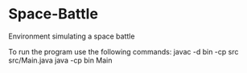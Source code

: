 # Space-Battle
Environment simulating a space battle

To run the program use the following commands: 
javac -d bin -cp src src/Main.java
java -cp bin Main
